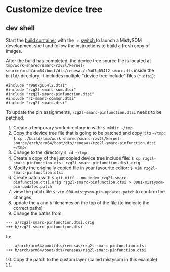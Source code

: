# Customize device tree

## dev shell

Start the [build container](https://github.com/MistySOM/wiki/blob/master/GettingStarted.md#getting-started-with-mistysom-1)  with the `-n` [switch ](https://github.com/MistySOM/wiki/blob/master/GettingStarted.md#description-of-advanced-container-options) to launch a MistySOM development shell and follow  the instructions to build a fresh copy of images. 

After the build has completed, the device tree source file is located at `tmp/work-shared/smarc-rzv2l/kernel-source/arch/arm64/boot/dts/renesas/r9a07g054l2-smarc.dts` inside the `build/` directory.
it includes multiple "device tree include" files (`*.dtsi`):
```
#include "r9a07g054l2.dtsi"
#include "rzg2l-smarc-som.dtsi"
#include "rzg2l-smarc-pinfunction.dtsi"
#include "rz-smarc-common.dtsi"
#include "rzg2l-smarc.dtsi"
```
To update the pin assignments, `rzg2l-smarc-pinfunction.dtsi` needs to be patched.

1. Create a temporary work directory in with: `$ mkdir ~/tmp`
2. Copy the device tree file that is going to be patched and copy it to `~/tmp`:<br>
`$ cp ./build/tmp/work-shared/smarc-rzv2l/kernel-source/arch/arm64/boot/dts/renesas/rzg2l-smarc-pinfunction.dtsi ~/tmp/`
3. Change to the directory `$ cd ~/tmp`
4. Create a copy of the just copied device tree include file: `$ cp rzg2l-smarc-pinfunction.dtsi rzg2l-smarc-pinfunction.dtsi.orig`
5. Modify the originally copied file in your favourite editor: `$ vim rzg2l-smarc-pinfunction.dtsi`
6. Create patch with `$ git diff --no-index rzg2l-smarc-pinfunction.dtsi.orig rzg2l-smarc-pinfunction.dtsi > 0001-mistysom-pin-updates.patch`
7. view the patch file `$ vim 000-mistysom-pin-updates.patch` to confirm the changes
8. update the `a` and `b` filenames on the top of the file (to indicate the correct paths) 
9. Change the paths from:
```
--- a/rzg2l-smarc-pinfunction.dtsi.orig
+++ b/rzg2l-smarc-pinfunction.dtsi
```
to:
```
--- a/arch/arm64/boot/dts/renesas/rzg2l-smarc-pinfunction.dtsi
+++ b/arch/arm64/boot/dts/renesas/rzg2l-smarc-pinfunction.dtsi
```
10. Copy the patch to the custom layer (called mistysom in this example)
11. 
